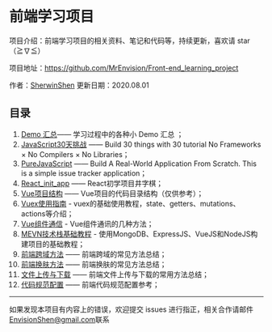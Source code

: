 # 前端学习项目


项目介绍：前端学习项目的相关资料、笔记和代码等，持续更新，喜欢请 star（≧∇≦）

项目地址：https://github.com/MrEnvision/Front-end_learning_project

作者：[SherwinShen](https://github.com/MrEnvision)  更新日期：2020.08.01



## 目录

1. [Demo 汇总](./demo_summay)—— 学习过程中的各种小 Demo 汇总 ；
2. [JavaScript30天挑战](./javascript_30days) —— Build 30 things with 30 tutorial No Frameworks × No Compilers × No Libraries；
3. [PureJavaScript](./pure_javascript) —— Build A Real-World Application From Scratch. This is a simple issue tracker application；
4. [React_init_app](react_init_app) —— React初学项目井字棋；
5. [Vue项目结构](./vue_project_structure) —— Vue项目的代码目录结构（仅供参考）；
6. [Vuex使用指南](./vuex_tutorial) - vuex的基础使用教程，state、getters、mutations、actions等介绍；
7. [Vue组件通信](./vue_components_communication) - Vue组件通讯的几种方法；
8. [MEVN技术栈基础教程](./MEVN_stack_project) - 使用MongoDB、ExpressJS、VueJS和NodeJS构建项目的基础教程；
9. [前端跨域方法](./cross-domain_solutions) —— 前端跨域的常见方法总结；
10. [前端换肤方法](./change_theme_solutions) —— 前端换肤的常见方法总结；
11. [文件上传与下载](./file_upload_download) —— 前端文件上传与下载的常用方法总结；
12. [代码规范配置](./coding_guide_setting) —— 前端代码规范配置参考；



------

如果发现本项目有内容上的错误，欢迎提交 issues 进行指正，相关合作请邮件<a href="mailto:EnvisionShen@gmail.com">EnvisionShen@gmail.com</a>联系